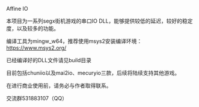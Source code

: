 Affine IO

本项目为一系列segx街机游戏的串口IO DLL，能够提供较低的延迟，较好的稳定度，以及较多的功能。

编译工具为mingw_w64，推荐使用msys2安装编译环境：https://www.msys2.org/

已经编译好的DLL文件请见build目录

目前包括chuniio以及mai2io、mecuryio三款，后续将陆续支持其他游戏。

在进行商业使用前，请务必与作者取得联系。

交流群531883107（QQ）
